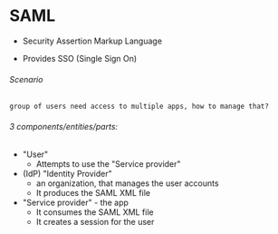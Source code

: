 # SAML

- Security Assertion Markup Language

- Provides SSO (Single Sign On)

###### Scenario
```
group of users need access to multiple apps, how to manage that?
```

###### 3 components/entities/parts:

- "User"
    - Attempts to use the "Service provider"
- (IdP) "Identity Provider"
    - an organization, that manages the user accounts
    - It produces the SAML XML file
- "Service provider" - the app 
    - It consumes the SAML XML file
    - It creates a session for the user

